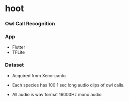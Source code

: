 # hoot
### Owl Call Recognition



### App

- Flutter
- TFLite

### Dataset

- Acquired from Xeno-canto

- Each species has 100 1 sec long audio clips of owl calls.
- All audio is wav format 16000Hz mono audio
